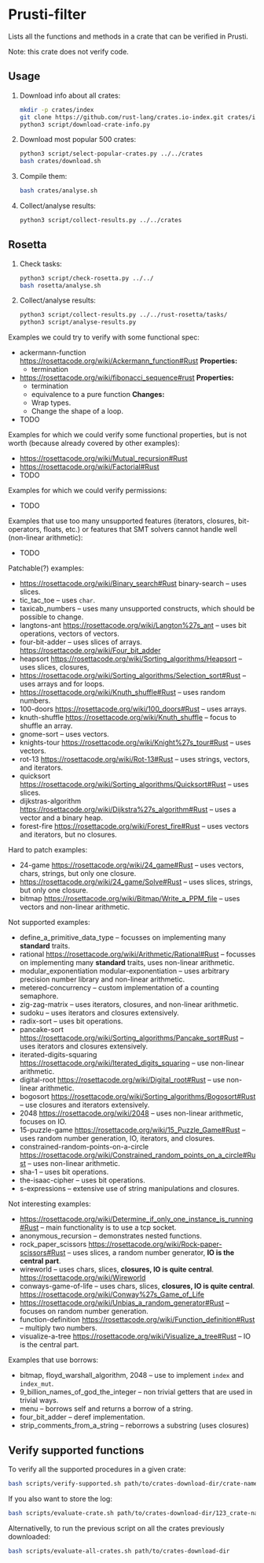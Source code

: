Prusti-filter
=============

Lists all the functions and methods in a crate that can be verified in Prusti.

Note: this crate does not verify code.

Usage
-----

1.  Download info about all crates:

    ```bash
    mkdir -p crates/index
    git clone https://github.com/rust-lang/crates.io-index.git crates/index
    python3 script/download-crate-info.py
    ```

2.  Download most popular 500 crates:

    ```bash
    python3 script/select-popular-crates.py ../../crates
    bash crates/download.sh
    ```

3.  Compile them:

    ```bash
    bash crates/analyse.sh
    ```

4.  Collect/analyse results:

    ```bash
    python3 script/collect-results.py ../../crates
    ```

Rosetta
-------

1.  Check tasks:

    ```bash
    python3 script/check-rosetta.py ../../
    bash rosetta/analyse.sh
    ```

2.  Collect/analyse results:

    ```bash
    python3 script/collect-results.py ../../rust-rosetta/tasks/
    python3 script/analyse-results.py
    ```

Examples we could try to verify with some functional spec:

+   ackermann-function https://rosettacode.org/wiki/Ackermann_function#Rust
    **Properties:**
    +   termination
+   https://rosettacode.org/wiki/fibonacci_sequence#rust
    **Properties:**
    +   termination
    +   equivalence to a pure function
    **Changes:**
    +   Wrap types.
    +   Change the shape of a loop.
+   TODO

Examples for which we could verify some functional properties, but is
not worth (because already covered by other examples):

+   https://rosettacode.org/wiki/Mutual_recursion#Rust
+   https://rosettacode.org/wiki/Factorial#Rust
+   TODO


Examples for which we could verify permissions:

+   TODO

Examples that use too many unsupported features (iterators, closures,
bit-operators, floats, etc.) or features that SMT solvers cannot handle
well (non-linear arithmetic):

+   TODO

Patchable(?) examples:

+   https://rosettacode.org/wiki/Binary_search#Rust binary-search – uses
    slices.
+   tic_tac_toe – uses ``char``.
+   taxicab_numbers – uses many unsupported constructs, which should be
    possible to change.
+   langtons-ant https://rosettacode.org/wiki/Langton%27s_ant – uses bit
    operations, vectors of vectors.
+   four-bit-adder – uses slices of arrays.
    https://rosettacode.org/wiki/Four_bit_adder
+   heapsort https://rosettacode.org/wiki/Sorting_algorithms/Heapsort – uses
    slices, closures,
+   https://rosettacode.org/wiki/Sorting_algorithms/Selection_sort#Rust
    – uses arrays and for loops.
+   https://rosettacode.org/wiki/Knuth_shuffle#Rust – uses random
    numbers.
+   100-doors https://rosettacode.org/wiki/100_doors#Rust – uses arrays.
+   knuth-shuffle https://rosettacode.org/wiki/Knuth_shuffle – focus to
    shuffle an array.
+   gnome-sort – uses vectors.
+   knights-tour https://rosettacode.org/wiki/Knight%27s_tour#Rust –
    uses vectors.
+   rot-13 https://rosettacode.org/wiki/Rot-13#Rust – uses strings,
    vectors, and iterators.
+   quicksort
    https://rosettacode.org/wiki/Sorting_algorithms/Quicksort#Rust –
    uses slices.
+   dijkstras-algorithm
    https://rosettacode.org/wiki/Dijkstra%27s_algorithm#Rust – uses a
    vector and a binary heap.
+   forest-fire
    https://rosettacode.org/wiki/Forest_fire#Rust – uses vectors and
    iterators, but no closures.

Hard to patch examples:

+   24-game https://rosettacode.org/wiki/24_game#Rust – uses vectors,
    chars, strings, but only one closure.
+   https://rosettacode.org/wiki/24_game/Solve#Rust – uses slices,
    strings, but only one closure.
+   bitmap https://rosettacode.org/wiki/Bitmap/Write_a_PPM_file – uses
    vectors and non-linear arithmetic.

Not supported examples:

+   define_a_primitive_data_type – focusses on implementing many
    **standard** traits.
+   rational https://rosettacode.org/wiki/Arithmetic/Rational#Rust –
    focusses on implementing many **standard** traits, uses non-linear
    arithmetic.
+   modular_exponentiation
    modular-exponentiation – uses arbitrary precision number library and
    non-linear arithmetic.
+   metered-concurrency – custom implementation of a counting semaphore.
+   zig-zag-matrix – uses iterators, closures, and non-linear arithmetic.
+   sudoku – uses iterators and closures extensively.
+   radix-sort – uses bit operations.
+   pancake-sort
    https://rosettacode.org/wiki/Sorting_algorithms/Pancake_sort#Rust –
    uses iterators and closures extensively.
+   iterated-digits-squaring
    https://rosettacode.org/wiki/Iterated_digits_squaring – use
    non-linear arithmetic.
+   digital-root https://rosettacode.org/wiki/Digital_root#Rust – use
    non-linear arithmetic.
+   bogosort
    https://rosettacode.org/wiki/Sorting_algorithms/Bogosort#Rust – use
    closures and iterators extensively.
+   2048 https://rosettacode.org/wiki/2048 – uses non-linear arithmetic,
    focuses on IO.
+   15-puzzle-game https://rosettacode.org/wiki/15_Puzzle_Game#Rust –
    uses random number generation, IO, iterators, and closures.
+   constrained-random-points-on-a-circle
    https://rosettacode.org/wiki/Constrained_random_points_on_a_circle#Rust
    – uses non-linear arithmetic.
+   sha-1 – uses bit operations.
+   the-isaac-cipher – uses bit operations.
+   s-expressions – extensive use of string manipulations and closures.

Not interesting examples:

+   https://rosettacode.org/wiki/Determine_if_only_one_instance_is_running#Rust
    – main functionality is to use a tcp socket.
+   anonymous_recursion – demonstrates nested functions.
+   rock_paper_scissors
    https://rosettacode.org/wiki/Rock-paper-scissors#Rust – uses slices,
    a random number generator, **IO is the central part**.
+   wireworld – uses chars, slices, **closures, IO is quite central**.
    https://rosettacode.org/wiki/Wireworld
+   conways-game-of-life – uses chars, slices, **closures, IO is quite central**.
    https://rosettacode.org/wiki/Conway%27s_Game_of_Life
+   https://rosettacode.org/wiki/Unbias_a_random_generator#Rust –
    focuses on random number generation.
+   function-definition
    https://rosettacode.org/wiki/Function_definition#Rust – multiply two
    numbers.
+   visualize-a-tree https://rosettacode.org/wiki/Visualize_a_tree#Rust
    – IO is the central part.

Examples that use borrows:

+   bitmap, floyd_warshall_algorithm, 2048 – use to implement `index`
    and `index_mut`.
+   9_billion_names_of_god_the_integer – non trivial getters that are
    used in trivial ways.
+   menu – borrows self and returns a borrow of a string.
+   four_bit_adder – deref implementation.
+   strip_comments_from_a_string – reborrows a substring (uses closures)

Verify supported functions
--------------------------

To verify all the supported procedures in a given crate:

```bash
bash scripts/verify-supported.sh path/to/crates-download-dir/crate-name/source
```

If you also want to store the log:

```bash
bash scripts/evaluate-crate.sh path/to/crates-download-dir/123_crate-name
```

Alternativelly, to run the previous script on all the crates previously downloaded:

```bash
bash scripts/evaluate-all-crates.sh path/to/crates-download-dir
```
